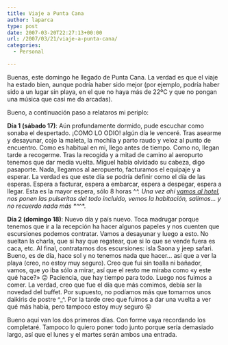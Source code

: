 ```yaml
---
title: Viaje a Punta Cana
author: laparca
type: post
date: 2007-03-20T22:27:13+00:00
url: /2007/03/21/viaje-a-punta-cana/
categories:
  - Personal

---
```

Buenas, este domingo he llegado de Punta Cana. La verdad es que el viaje ha estado bien, aunque podría haber sido mejor (por ejemplo, podría haber sido a un lugar sin playa, en el que no haya más de 22ºC y que no pongan una música que casi me da arcadas).

Bueno, a continuación paso a relataros mi periplo:

**Día 1 (sábado 17)**: Aún profundamente dormido, pude escuchar como sonaba el despertado. ¡COMO LO ODIO! algún día le venceré. Tras asearme y desayunar, cojo la maleta, la mochila y parto raudo y veloz al punto de encuentro. Como es habitual en mi, llego antes de tiempo. Como no, llegan tarde a recogerme. Tras la recogida y a mitad de camino al aeropurto tenemos que dar media vuelta. Miguel había olvidado su cabeza, digo pasaporte. Nada, llegamos al aeropuerto, facturamos el equipaje y a esperar. La verdad es que este día se podría definir como el día de las esperas. Espera a facturar, espera a embarcar, espera a despegar, espera a llegar. Esta es la mayor espera, sólo 8 horas ^_^. Una vez ahí [vamos al hotel][1], nos ponen las pulseritas del todo incluido, vemos la habitación, salimos&#8230; y no recuerdo nada más \*^_^\*.

**Día 2 (domingo 18)**: Nuevo día y país nuevo. Toca madrugar porque tenemos que ir a la recepción ha hacer algunos papeles y nos cuenten que escursiones podemos contratar. Vamos a desayunar y luego a esto. No sueltan la charla, que si hay que regatear, que si lo que se vende fuera es caca, etc. Al final, contratamos dos escursiones: isla Saona y jeep safari. Bueno, es de día, hace sol y no tenemos nada que hacer&#8230; así que a ver la playa (creo, no estoy muy seguro). Creo que fui sin toalla ni bañador, vamos, que yo iba sólo a mirar, así que el resto me miraba como «y este qué hace?» 😛 Paciencia, que hay tiempo para todo. Luego nos fuimos a comer. La verdad, creo que fue el día que más comimos, debía ser la novedad del buffet. Por supuesto, no podíamos más que tomarnos unos daikiris de postre ^_^. Por la tarde creo que fuimos a dar una vuelta a ver qué más había, pero tampoco estoy muy seguro 😛

Bueno aquí van los dos primeros días. Con forme vaya recordando los completaré. Tampoco lo quiero poner todo junto porque sería demasiado largo, así que el lunes y el martes serán ambos una entrada.

 [1]: http://maps.google.es/maps?f=q&hl=es&q=b%C3%A1varo&sll=40.396764,-3.713379&sspn=10.854371,15.336914&layer=&ie=UTF8&z=18&ll=18.661579,-68.395203&spn=0.003298,0.005504&t=k&om=1